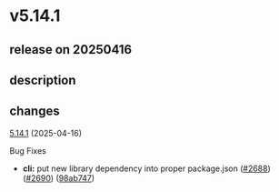 # v5.14.1

## release on 20250416

## description

## changes

<a href="https://github.com/stoplightio/prism/compare/v5.14.0...v5.14.1">5.14.1</a> (2025-04-16)

Bug Fixes

* <strong>cli:</strong> put new library dependency into proper package.json (<a href="https://github.com/stoplightio/prism/issues/2688" data-hovercard-type="issue" data-hovercard-url="/stoplightio/prism/issues/2688/hovercard">#2688</a>) (<a href="https://github.com/stoplightio/prism/issues/2690" data-hovercard-type="pull_request" data-hovercard-url="/stoplightio/prism/pull/2690/hovercard">#2690</a>) (<a href="https://github.com/stoplightio/prism/commit/98ab7477023de599298795a6e6a664e4586beb6b">98ab747</a>)

